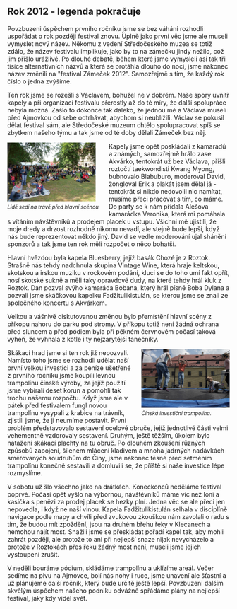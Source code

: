 ## Rok 2012 - legenda pokračuje

Povzbuzeni úspěchem prvního ročníku jsme se bez váhání rozhodli uspořádat o rok později festival znovu. Úplně jako první věc jsme ale museli vymyslet nový název. Někomu z vedení Středočeského muzea se totiž zdálo, že název festivalu implikuje, jako by to na zámečku jindy nežilo, což jim přišlo urážlivé. Po dlouhé debatě, během které jsme vymysleli asi tak tři tisíce alternativních názvů a která se protáhla dlouho do noci, jsme nakonec název změnili na "festival Zámeček 2012". Samozřejmě s tím, že každý rok číslo o jedna zvýšíme.

Ten rok jsme se rozešli s Václavem, bohužel ne v dobrém. Naše spory uvnitř kapely a při organizaci festivalu přerostly až do té míry, že další spolupráce nebyla možná. Zašlo to dokonce tak daleko, že jednou mě a Václava museli před Ajmovkou od sebe odtrhávat, abychom si neublížili. Václav se pokusil dělat festival sám, ale Středočeské muzeum chtělo spolupracovat spíš se zbytkem našeho týmu a tak jsme od té doby dělali Zámeček bez něj.

<div style="float:left;margin-right:20px"><div><img src="2012-lide.jpg" style="width:200px" /></div><small><i>Lidé sedí na trávě před hlavní scénou.</i></small></div>

Kapely jsme opět poskládali z kamarádů a známých, samozřejmě hrálo zase Akvárko, tentokrát už bez Václava, přišli roztočtí taekwondisti Kwang Myong, bubnovalo Blabuburo, moderoval David, žongloval Erik a plakát jsem dělal já - tentokrát si nikdo nedovolil nic namítat, musíme přeci pracovat s tím, co máme. Do party se k nám přidala Alešova kamarádka Veronika, která mi pomáhala s vítáním návštěvníků a prodejem placek u vstupu. Všichni mě ujistili, že moje dredy a drzost rozhodně nikomu nevadí, ale stejně bude lepší, když nás bude reprezentovat někdo jiný. David se vedle moderování ujal shánění sponzorů a tak jsme ten rok měli rozpočet o něco bohatší.

Hlavní hvězdou byla kapela Bluesberry, jejíž basák Chozé je z Roztok. Strašně nás tehdy nadchnula skupina Vintage Wine, která hraje keltskou, skotskou a irskou muziku v rockovém podání, kluci se do toho umí fakt opřít, nosí skotské sukně a měli taky opravdové dudy, na které tehdy hrál kluk z Roztok. Dan pozval svýho kamaráda Bobana, který hrál písně Boba Dylana a pozvali jsme skáčkovou kapelku Fadžitulikistulán, se kterou jsme se znali ze společného koncertu s Akvárkem.

Velkou a vášnivě diskutovanou změnou bylo přemístění hlavní scény z příkopu nahoru do parku pod stromy. V příkopu totiž není žádná ochrana před sluncem a před pódiem byla při pěkném červnovém počasí taková výheň, že vyhnala z kotle i ty nejzarytější tanečníky.

<div style="float:right;margin-left:20px"><div><img src="trampolina.jpg" style="width:200px" /></div><small><i>Čínská investiční trampolína.</i></small></div>

Skákací hrad jsme si ten rok již nepozvali. Namísto toho jsme se rozhodli udělat naší první velkou investici a za peníze ušetřené z prvního ročníku jsme koupili levnou trampolínu čínské výroby, za jejíž použití jsme vybírali deset korun a pomohli tak trochu našemu rozpočtu. Když jsme ale v pátek před festivalem fungl novou trampolínu vysypali z krabice na trávník, zjistili jsme, že ji neumíme postavit. První problém představovalo sestavení ocelové obruče, jejíž jednotlivé části velmi vehementně vzdorovaly sestavení. Druhým, ještě těžším, úkolem bylo natažení skákací plachty na tu obruč. Po dlouhém zkoušení různých způsobů zapojení, šíleném mlácení kladivem a mnoha jadrných nadávkách směřovaných soudruhům do Číny, jsme nakonec těsně před setměním trampolínu konečně sestavili a domluvili se, že příště si naše investice lépe rozmyslíme.

V sobotu už šlo všechno jako na drátkách. Koneckonců neděláme festival poprvé. Počasí opět vyšlo na výbornou, návštěvníků máme víc než loni a kasička s penězi za prodej placek se hezky plní. Jedna věc se ale přeci jen nepovedla, i když ne naší vinou. Kapela Fadžitulikistulán selhala v disciplíně navigace podle mapy a chvíli před zvukovou zkouškou nám zavolali o radu s tím, že budou mít zpoždění, jsou na druhém břehu řeky v Klecanech a nemohou najít most. Snažili jsme se přeskládat pořadí kapel tak, aby mohli zahrát později, ale protože to ani při nejlepší snaze nijak nevycházelo a protože v Roztokách přes řeku žádný most není, museli jsme jejich vystoupení zrušit.

V neděli bouráme pódium, skládáme trampolínu a uklízíme areál. Večer sedíme na pivu na Ajmovce, bolí nás nohy i ruce, jsme unavení ale šťastní a už plánujeme další ročník, který bude určitě ještě lepší. Povzbuzeni dalším skvělým úspěchem našeho podniku odvážně spřádáme plány na nejlepší festival, jaký kdy viděl svět.
